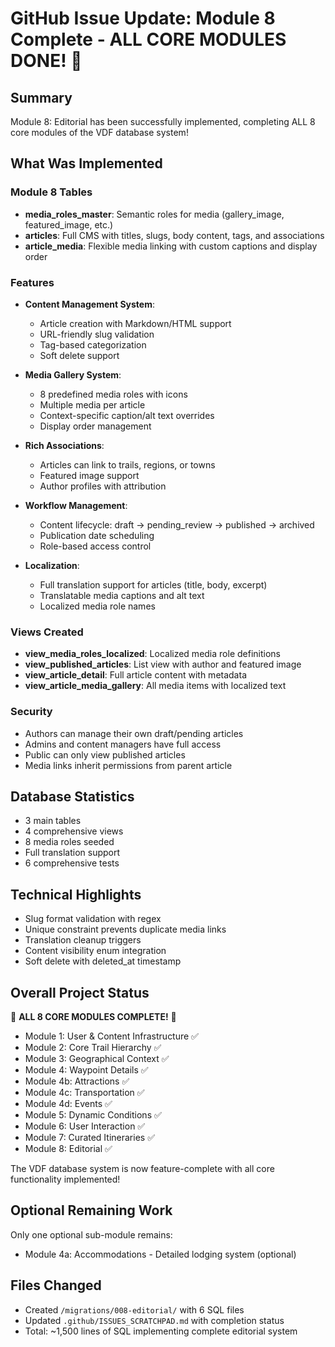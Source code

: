 # GitHub Issue Update: Module 8 Complete - ALL CORE MODULES DONE! 🎉

## Summary
Module 8: Editorial has been successfully implemented, completing ALL 8 core modules of the VDF database system!

## What Was Implemented

### Module 8 Tables
- **media_roles_master**: Semantic roles for media (gallery_image, featured_image, etc.)
- **articles**: Full CMS with titles, slugs, body content, tags, and associations
- **article_media**: Flexible media linking with custom captions and display order

### Features
- **Content Management System**:
  - Article creation with Markdown/HTML support
  - URL-friendly slug validation
  - Tag-based categorization
  - Soft delete support
  
- **Media Gallery System**:
  - 8 predefined media roles with icons
  - Multiple media per article
  - Context-specific caption/alt text overrides
  - Display order management
  
- **Rich Associations**:
  - Articles can link to trails, regions, or towns
  - Featured image support
  - Author profiles with attribution
  
- **Workflow Management**:
  - Content lifecycle: draft → pending_review → published → archived
  - Publication date scheduling
  - Role-based access control
  
- **Localization**:
  - Full translation support for articles (title, body, excerpt)
  - Translatable media captions and alt text
  - Localized media role names

### Views Created
- **view_media_roles_localized**: Localized media role definitions
- **view_published_articles**: List view with author and featured image
- **view_article_detail**: Full article content with metadata
- **view_article_media_gallery**: All media items with localized text

### Security
- Authors can manage their own draft/pending articles
- Admins and content managers have full access
- Public can only view published articles
- Media links inherit permissions from parent article

## Database Statistics
- 3 main tables
- 4 comprehensive views
- 8 media roles seeded
- Full translation support
- 6 comprehensive tests

## Technical Highlights
- Slug format validation with regex
- Unique constraint prevents duplicate media links
- Translation cleanup triggers
- Content visibility enum integration
- Soft delete with deleted_at timestamp

## Overall Project Status
🎉 **ALL 8 CORE MODULES COMPLETE!** 🎉
- Module 1: User & Content Infrastructure ✅
- Module 2: Core Trail Hierarchy ✅
- Module 3: Geographical Context ✅
- Module 4: Waypoint Details ✅
- Module 4b: Attractions ✅
- Module 4c: Transportation ✅
- Module 4d: Events ✅
- Module 5: Dynamic Conditions ✅
- Module 6: User Interaction ✅
- Module 7: Curated Itineraries ✅
- Module 8: Editorial ✅

The VDF database system is now feature-complete with all core functionality implemented!

## Optional Remaining Work
Only one optional sub-module remains:
- Module 4a: Accommodations - Detailed lodging system (optional)

## Files Changed
- Created `/migrations/008-editorial/` with 6 SQL files
- Updated `.github/ISSUES_SCRATCHPAD.md` with completion status
- Total: ~1,500 lines of SQL implementing complete editorial system